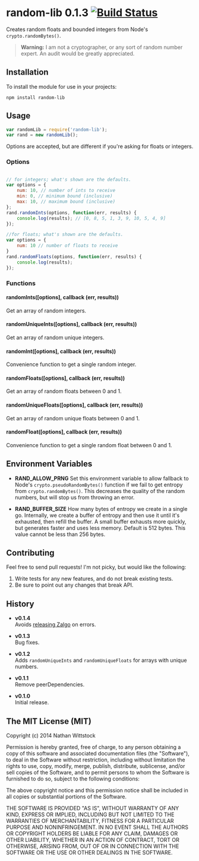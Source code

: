 # random-lib 0.1.3 [![Build Status](https://travis-ci.org/fardog/node-random-lib.svg)](https://travis-ci.org/fardog/node-random-lib)

Creates random floats and bounded integers from Node's `crypto.randomBytes()`.

> **Warning:** I am not a cryptographer, or any sort of random number expert. An audit would be greatly appreciated.

## Installation

To install the module for use in your projects:

```
npm install random-lib
```

## Usage

```js
var randomLib = require('random-lib');
var rand = new randomLib();
```

Options are accepted, but are different if you're asking for floats or integers.

### Options

```js

// for integers; what's shown are the defaults.
var options = {
	num: 10, // number of ints to receive
	min: 0, // minimum bound (inclusive)
	max: 10, // maximum bound (inclusive)
};
rand.randomInts(options, function(err, results) {
	console.log(results); // [0, 8, 5, 1, 3, 9, 10, 5, 4, 9]
});

//for floats; what's shown are the defaults.
var options = {
	num: 10 // number of floats to receive
}
rand.randomFloats(options, function(err, results) {
	console.log(results);
});
```

### Functions

#### randomInts([options], callback (err, results)) 

Get an array of random integers.

#### randomUniqueInts([options], callback (err, results))

Get an array of random unique integers.

#### randomInt([options], callback (err, results))

Convenience function to get a single random integer.

#### randomFloats([options], callback (err, results))

Get an array of random floats between 0 and 1.

#### randomUniqueFloats([options], callback (err, results))

Get an array of random unique floats between 0 and 1.

#### randomFloat([options], callback (err, results))

Convenience function to get a single random float between 0 and 1.


## Environment Variables

- **RAND_ALLOW_PRNG**
Set this environment variable to allow fallback to Node's `crypto.pseudoRandomBytes()` function if we fail to get entropy from `crypto.randomBytes()`. This decreases the quality of the random numbers, but will stop us from throwing an error.

- **RAND_BUFFER_SIZE**
How many bytes of entropy we create in a single go. Internally, we create a buffer of entropy and then use it until it's exhausted, then refill the buffer. A small buffer exhausts more quickly, but generates faster and uses less memory. Default is 512 bytes. This value cannot be less than 256 bytes.

## Contributing

Feel free to send pull requests! I'm not picky, but would like the following:

1. Write tests for any new features, and do not break existing tests.
2. Be sure to point out any changes that break API.

## History

- **v0.1.4**  
Avoids [releasing Zalgo](http://blog.izs.me/post/59142742143/designing-apis-for-asynchrony) on errors.

- **v0.1.3**  
Bug fixes.

- **v0.1.2**  
Adds `randomUniqueInts` and `randomUniqueFloats` for arrays with unique numbers.

- **v0.1.1**  
Remove peerDependencies.

- **v0.1.0**  
Initial release.

## The MIT License (MIT)

Copyright (c) 2014 Nathan Wittstock

Permission is hereby granted, free of charge, to any person obtaining a copy of
this software and associated documentation files (the "Software"), to deal in
the Software without restriction, including without limitation the rights to
use, copy, modify, merge, publish, distribute, sublicense, and/or sell copies of
the Software, and to permit persons to whom the Software is furnished to do so,
subject to the following conditions:

The above copyright notice and this permission notice shall be included in all
copies or substantial portions of the Software.

THE SOFTWARE IS PROVIDED "AS IS", WITHOUT WARRANTY OF ANY KIND, EXPRESS OR
IMPLIED, INCLUDING BUT NOT LIMITED TO THE WARRANTIES OF MERCHANTABILITY, FITNESS
FOR A PARTICULAR PURPOSE AND NONINFRINGEMENT. IN NO EVENT SHALL THE AUTHORS OR
COPYRIGHT HOLDERS BE LIABLE FOR ANY CLAIM, DAMAGES OR OTHER LIABILITY, WHETHER
IN AN ACTION OF CONTRACT, TORT OR OTHERWISE, ARISING FROM, OUT OF OR IN
CONNECTION WITH THE SOFTWARE OR THE USE OR OTHER DEALINGS IN THE SOFTWARE.
